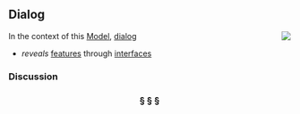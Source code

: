 ## Dialog

<img src="https://rawgithub.com/nikboyd/Syntopica/master/sample-domain/dialog.svg" align="right"/>

In the context of this [Model](model.md), [dialog](https://github.com/nikboyd/Syntopica/blob/master/sample-domain/dialog.md)

* <i>reveals</i> [features](https://github.com/nikboyd/Syntopica/blob/master/sample-domain/feature.md) through [interfaces](https://github.com/nikboyd/Syntopica/blob/master/sample-domain/interface.md)

### Discussion



<h3 align="center"><b>&sect; &sect; &sect;</b></h3>
